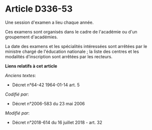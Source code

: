# Article D336-53

Une session d'examen a lieu chaque année. 

Ces examens sont organisés dans le cadre de l'académie ou d'un groupement d'académies. 

La date des examens et les spécialités intéressées sont arrêtées par le     ministre chargé de l'éducation nationale ; la
liste des centres et les modalités d'inscription sont arrêtées par les recteurs.

**Liens relatifs à cet article**

_Anciens textes_:

  - Décret n°64-42 1964-01-14 art. 5

_Codifié par_:

  - Décret n°2006-583 du 23 mai 2006

_Modifié par_:

  - Décret n°2018-614 du 16 juillet 2018 - art. 32

